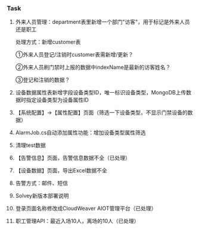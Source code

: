 ### Task

1. 外来人员管理：department表里新增一个部门"访客"，用于标记是外来人员还是职工

   处理方式：新增customer表

   ①外来人员登记/注销时customer表需新增/更新？

   ②外来人员刷门禁时上报的数据中indexName是最新的访客姓名？

   ③登记和注销的数据？

2. 设备数据属性表新增字段设备类型ID，唯一标识设备类型，MongoDB上传数据时指定设备类型为设备属性ID

3. 【系统配置】->【属性配置】页面（筛选一下设备类型，不显示门禁设备的数据）

4. AlarmJob.cs自动添加属性功能：增加设备类型属性筛选

5. 清理test数据

6. 【告警信息】页面，告警信息数据不全（已处理）

7. 【设备数据】页面，导出Excel数据不全

8. 告警方式：邮件、短信

9. Solvey新版本部署说明

10. 登录页面名称修改成CloudWeaver AIOT管理平台（已处理）

11. 职工管理API：最近入场10人，离场的10人（已处理）